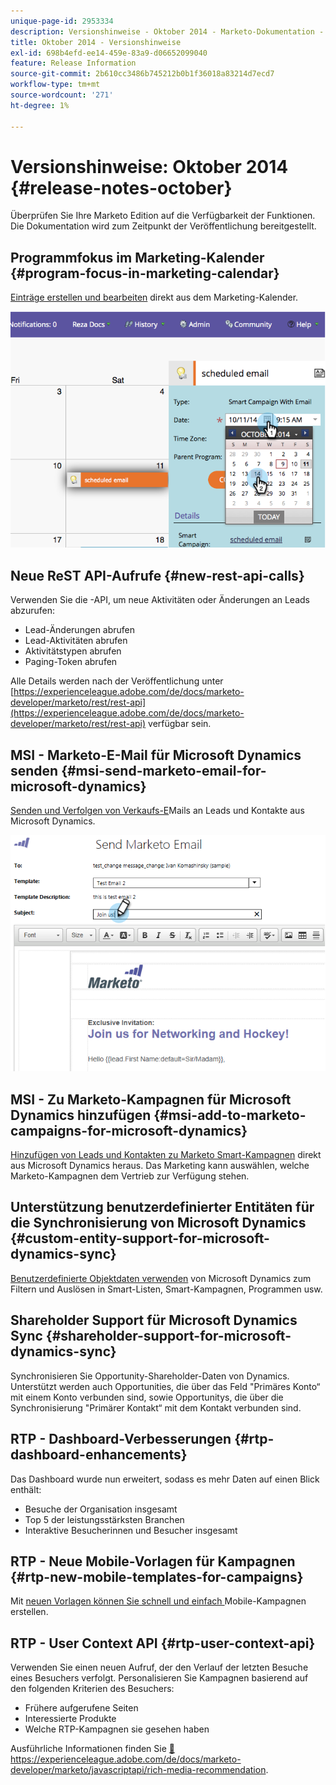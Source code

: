 ```yaml
---
unique-page-id: 2953334
description: Versionshinweise - Oktober 2014 - Marketo-Dokumentation - Produktdokumentation
title: Oktober 2014 - Versionshinweise
exl-id: 698b4efd-ee14-459e-83a9-d06652099040
feature: Release Information
source-git-commit: 2b610cc3486b745212b0b1f36018a83214d7ecd7
workflow-type: tm+mt
source-wordcount: '271'
ht-degree: 1%

---
```


# Versionshinweise: Oktober 2014 {#release-notes-october}

Überprüfen Sie Ihre Marketo Edition auf die Verfügbarkeit der Funktionen. Die Dokumentation wird zum Zeitpunkt der Veröffentlichung bereitgestellt.

## Programmfokus im Marketing-Kalender {#program-focus-in-marketing-calendar}

[Einträge erstellen und bearbeiten](/help/marketo/product-docs/core-marketo-concepts/marketing-calendar/understanding-the-calendar/understand-enable-program-focus.md) direkt aus dem Marketing-Kalender.

![](assets/image2014-10-20-11-3a48-3a51.png)

## Neue ReST API-Aufrufe {#new-rest-api-calls}

Verwenden Sie die -API, um neue Aktivitäten oder Änderungen an Leads abzurufen:

* Lead-Änderungen abrufen
* Lead-Aktivitäten abrufen
* Aktivitätstypen abrufen
* Paging-Token abrufen

Alle Details werden nach der Veröffentlichung unter [https://experienceleague.adobe.com/de/docs/marketo-developer/marketo/rest/rest-api](https://experienceleague.adobe.com/de/docs/marketo-developer/marketo/rest/rest-api) verfügbar sein.

## MSI - Marketo-E-Mail für Microsoft Dynamics senden {#msi-send-marketo-email-for-microsoft-dynamics}

[Senden und Verfolgen von Verkaufs-E](/help/marketo/product-docs/marketo-sales-insight/msi-for-microsoft-dynamics/setting-up-and-using/send-a-marketo-sales-email-from-microsoft-dynamics.md)Mails an Leads und Kontakte aus Microsoft Dynamics.

![](assets/image2014-10-20-11-3a49-3a25.png)

## MSI - Zu Marketo-Kampagnen für Microsoft Dynamics hinzufügen {#msi-add-to-marketo-campaigns-for-microsoft-dynamics}

[Hinzufügen von Leads und Kontakten zu Marketo Smart-Kampagnen](/help/marketo/product-docs/marketo-sales-insight/msi-for-microsoft-dynamics/setting-up-and-using/add-a-lead-contact-to-a-marketo-campaign-from-microsoft-dynamics.md) direkt aus Microsoft Dynamics heraus. Das Marketing kann auswählen, welche Marketo-Kampagnen dem Vertrieb zur Verfügung stehen.

## Unterstützung benutzerdefinierter Entitäten für die Synchronisierung von Microsoft Dynamics {#custom-entity-support-for-microsoft-dynamics-sync}

[Benutzerdefinierte Objektdaten verwenden](/help/marketo/product-docs/crm-sync/microsoft-dynamics-sync/microsoft-dynamics-sync-details/enable-sync-for-a-custom-entity.md) von Microsoft Dynamics zum Filtern und Auslösen in Smart-Listen, Smart-Kampagnen, Programmen usw.

## Shareholder Support für Microsoft Dynamics Sync {#shareholder-support-for-microsoft-dynamics-sync}

Synchronisieren Sie Opportunity-Shareholder-Daten von Dynamics. Unterstützt werden auch Opportunities, die über das Feld &quot;Primäres Konto“ mit einem Konto verbunden sind, sowie Opportunitys, die über die Synchronisierung &quot;Primärer Kontakt“ mit dem Kontakt verbunden sind.

## RTP - Dashboard-Verbesserungen {#rtp-dashboard-enhancements}

Das Dashboard wurde nun erweitert, sodass es mehr Daten auf einen Blick enthält:

* Besuche der Organisation insgesamt
* Top 5 der leistungsstärksten Branchen
* Interaktive Besucherinnen und Besucher insgesamt

## RTP - Neue Mobile-Vorlagen für Kampagnen {#rtp-new-mobile-templates-for-campaigns}

Mit [ neuen Vorlagen können Sie schnell und einfach ](/help/marketo/product-docs/web-personalization/using-templates/using-templates-to-create-web-campaigns.md) Mobile-Kampagnen erstellen.

## RTP - User Context API {#rtp-user-context-api}

Verwenden Sie einen neuen Aufruf, der den Verlauf der letzten Besuche eines Besuchers verfolgt. Personalisieren Sie Kampagnen basierend auf den folgenden Kriterien des Besuchers:

* Frühere aufgerufene Seiten
* Interessierte Produkte
* Welche RTP-Kampagnen sie gesehen haben

Ausführliche Informationen finden Sie [&#128279;](https://experienceleague.adobe.com/de/docs/marketo-developer/marketo/javascriptapi/rich-media-recommendation) https://experienceleague.adobe.com/de/docs/marketo-developer/marketo/javascriptapi/rich-media-recommendation.
